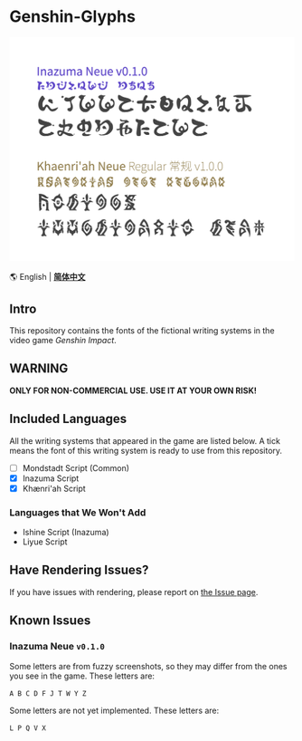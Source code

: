 # Genshin-Glyphs

![Font Specimen](specimen.png)

🌎 English | **[简体中文](README.md)**

## Intro

This repository contains the fonts of the fictional writing systems
in the video game *Genshin Impact*. 

## WARNING

**ONLY FOR NON-COMMERCIAL USE. USE IT AT YOUR OWN RISK!**

## Included Languages

All the writing systems that appeared in the game are listed below.
A tick means the font of this writing system is ready to use from this repository. 

- [ ] Mondstadt Script (Common)
- [X] Inazuma Script
- [X] Khænri'ah Script

### Languages that We Won't Add

- Ishine Script (Inazuma)
- Liyue Script

## Have Rendering Issues?

If you have issues with rendering, please report on [the Issue page](https://github.com/SpeedyOrc-C/Genshin-Glyphs/issues).

## Known Issues

### Inazuma Neue `v0.1.0`

Some letters are from fuzzy screenshots, so they may differ from
the ones you see in the game. These letters are:

```
A B C D F J T W Y Z
```

Some letters are not yet implemented. These letters are:

```
L P Q V X
```

